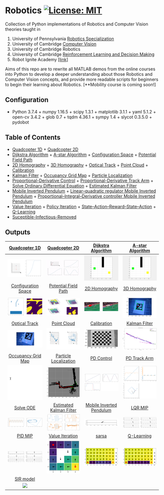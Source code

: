 # Robotics [![License: MIT](https://img.shields.io/badge/License-MIT-yellow.svg)](https://opensource.org/licenses/MIT)
Collection of Python implementations of Robotics and Computer Vision theories taught in 
1. University of Pennsylvania [Robotics Specialization](https://www.coursera.org/specializations/robotics?) 
2. University of Cambridge [Computer Vision](https://www.cl.cam.ac.uk/teaching/1617/E4F12/)
3. University of Cambridge Robotics
4. University of Cambridge [Reinforcement Learning and Decision Making](http://mlg.eng.cam.ac.uk/teaching/mlsalt7/1516/)
5. Robot Ignite Academy [[link]](https://www.robotigniteacademy.com/en/)

Aims of this repo are to rewrite all MATLAB demos from the online courses into Python to develop a deeper understanding about those Robotics and Computer Vision concepts, and provide more readable scripts for beginners to begin their learning about Robotics. [**Mobility course is coming soon!]

## Configuration
+ Python 3.7.4 + numpy 1.16.5 + scipy 1.3.1 + matplotlib 3.1.1 + yaml 5.1.2 + open-cv 3.4.2 + glob 0.7 + tqdm 4.36.1 + sympy 1.4 + slycot 0.3.5.0 + pydobot

## Table of Contents
+ [Quadcopter 1D](Aerial%20Robotics/Quadcopter1D.ipynb) + [Quadcopter 2D](Aerial%20Robotics/Quadcopter2D.ipynb) 
+ [Dijkstra Algorithm](Computational%20Motion%20Planning/DijkstraGrid/DijkstraAlgorithm.ipynb) + [A-star Algorithm](Computational%20Motion%20Planning/Astar/AstarAlgorithm.ipynb) + [Configuration Space](Computational%20Motion%20Planning/ConfigurationSpace/ConfigurationSpace.ipynb) + [Potential Field Path](Computational%20Motion%20Planning/PotentialFieldPlanPath/PotentialFieldPath.ipynb)
+ [2D Homography](Perception/Logo%20Projection/LogoProjection.ipynb) + [3D Homography](Perception/3D%20object%20projection/3D%20Homography.ipynb) + [Optical Track](Perception/Optical%20Track/CornerTracking.ipynb) + [Point Cloud](Perception/Point%20Cloud/PointCloud.ipynb) + [Calibration](Perception/Calibration/calibrationviaChessBoard.ipynb)
+ [Kalman Filter](Estimation%20and%20Learning/Kalman%20Filter/BallPathPrediction_KalmanFilter.ipynb) + [Occupancy Grid Map](Estimation%20and%20Learning/Occupancy%20Grid%20Map/occGridMapping.ipynb) + [Particle Localization](Estimation%20and%20Learning/Particle%20Localization/ParticleLocalization.ipynb)
+ [Proportional-Derivative Control](Capstone/PD%20control/PDTrack.ipynb) + [Proportional-Derivative Track Arm](Capstone/PD%20control/ManipTrack.ipynb) + [Solve Ordinary Differential Equation](Capstone/ODE%20solver/Ordinary%20Differential%20Equation.ipynb) + [Estimated Kalman Filter](Capstone/Estimated%20Kalman%20Filter/EKF.ipynb)
+ [Mobile Inverted Pendulum](Capstone/Mobile%20Inverted%20Pendulum/MIP.ipynb) + [Linear–quadratic regulator Mobile Inverted Pendulum](Capstone/LQR%20MIP/LQRMIP.ipynb) + [Proportional–Integral–Derivative controller Mobile Inverted Pendulum](Capstone/PID%20MIP/PIDControlMIP.ipynb)
+ [Value Iteration](Reinforcemnet%20Learning/ValueIteration.ipynb) + [Policy Iteration](Reinforcemnet%20Learning/PolicyIteration.ipynb) + [State–Action–Reward–State–Action](Reinforcemnet%20Learning/sarsa.ipynb) + [Q-Learning](Reinforcemnet%20Learning/q-learning.ipynb)
+ [Suceptible-Infectious-Removed](simWUCOV.py)


## Outputs
[Quadcopter 1D](Aerial%20Robotics/Quadcopter1D.ipynb) | [Quadcopter 2D](Aerial%20Robotics/Quadcopter2D.ipynb) |[Dijkstra Algorithm](Computational%20Motion%20Planning/DijkstraGrid/DijkstraAlgorithm.ipynb)|[A-star Algorithm](Computational%20Motion%20Planning/Astar/AstarAlgorithm.ipynb)
:-------------------------:|:-------------------------:|:--:|:--:
<img src="Aerial%20Robotics/aerial1d.png" width="200">|<img src="Aerial%20Robotics/quadcopter2D.gif" width="200">|<img src="Computational%20Motion%20Planning/DijkstraGrid/Dijkstra.gif" width="200">|<img src="Computational%20Motion%20Planning/Astar/AStar.gif" width="200">
[Configuration Space](Computational%20Motion%20Planning/ConfigurationSpace/ConfigurationSpace.ipynb)|[Potential Field Path](Computational%20Motion%20Planning/PotentialFieldPlanPath/PotentialFieldPath.ipynb)|[2D Homography](Perception/Logo%20Projection/LogoProjection.ipynb)|[3D Homography](Perception/3D%20object%20projection/3D%20Homography.ipynb)
<img src="Computational%20Motion%20Planning/ConfigurationSpace/configspace.png" width="200">|<img src="Computational%20Motion%20Planning/PotentialFieldPlanPath/result.png" width="200">|<img src="Perception/Logo%20Projection/result.png" width="160">|<img src="Perception/3D%20object%20projection/ar_result.png" width="160">
[Optical Track](Perception/Optical%20Track/CornerTracking.ipynb)|[Point Cloud](Perception/Point%20Cloud/PointCloud.ipynb)|[Calibration](Perception/Calibration/calibrationviaChessBoard.ipynb)|[Kalman Filter](Estimation%20and%20Learning/Kalman%20Filter/BallPathPrediction_KalmanFilter.ipynb)
<img src="Perception/Optical%20Track/result.png" width="160">|<img src="Perception/Point%20Cloud/pointcloud.png" width="160">|<img src="Perception/Calibration/calibrationChessBoard.png" width="160">|<img src="Estimation%20and%20Learning/Kalman%20Filter/BallPathPrediction.png" width="200">
[Occupancy Grid Map](Estimation%20and%20Learning/Occupancy%20Grid%20Map/occGridMapping.ipynb)|[Particle Localization](Estimation%20and%20Learning/Particle%20Localization/ParticleLocalization.ipynb)|[PD Control](Capstone/PD%20control/PDTrack.ipynb)|[PD Track Arm](Capstone/PD%20control/ManipTrack.ipynb)
<img src="Estimation%20and%20Learning/Occupancy%20Grid%20Map/occGridMap.gif" width="200">|<img src="Estimation%20and%20Learning/Particle%20Localization/particleLocalization.png" width="200">|<img src="Capstone/PD%20control/PDTrackresult.png" width="200">|<img src="Capstone/PD%20control/PDArm.png" width="200">
[Solve ODE](Capstone/ODE%20solver/Ordinary%20Differential%20Equation.ipynb)|[Estimated Kalman Filter](Capstone/Estimated%20Kalman%20Filter/EKF.ipynb)|[Mobile Inverted Pendulum](Capstone/Mobile%20Inverted%20Pendulum/MIP.ipynb)|[LQR MIP](Capstone/LQR%20MIP/LQRMIP.ipynb)
<img src="Capstone/ODE%20solver/ODEresult.png" width="200">|<img src="Capstone/Estimated%20Kalman%20Filter/EKFresult.png" width="200">|<img src="Capstone/Mobile%20Inverted%20Pendulum/MIP.gif" width="200">|<img src="Capstone/LQR%20MIP/LQRMIPresult.png" width="200">
[PID MIP](Capstone/PID%20MIP/PIDControlMIP.ipynb)|[Value Iteration](Reinforcemnet%20Learning/ValueIteration.ipynb)|[sarsa](Reinforcemnet%20Learning/sarsa.ipynb)|[Q-Learning](Reinforcemnet%20Learning/q-learning.ipynb)
<img src="Capstone/PID%20MIP/PIDMIPresult.png" width="200">|<img src="Reinforcemnet%20Learning/ValIter1.png" width="200">|<img src="Reinforcemnet%20Learning/sarsa3.png" width="200">|<img src="Reinforcemnet%20Learning/qlearn3.png" width="200">
[SIR model](simWUCOV.py)|||
<img src="SIR.gif" width="200">|||
